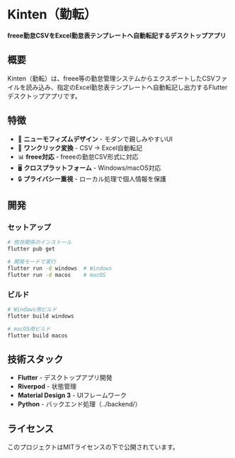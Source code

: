 # Kinten（勤転）

**freee勤怠CSVをExcel勤怠表テンプレートへ自動転記するデスクトップアプリ**

## 概要

Kinten（勤転）は、freee等の勤怠管理システムからエクスポートしたCSVファイルを読み込み、指定のExcel勤怠表テンプレートへ自動転記し出力するFlutterデスクトップアプリです。

## 特徴

- 🎨 **ニューモフィズムデザイン** - モダンで親しみやすいUI
- 🔄 **ワンクリック変換** - CSV → Excel自動転記
- 📊 **freee対応** - freeeの勤怠CSV形式に対応
- 🖥️ **クロスプラットフォーム** - Windows/macOS対応
- 🔒 **プライバシー重視** - ローカル処理で個人情報を保護

## 開発

### セットアップ

```bash
# 依存関係のインストール
flutter pub get

# 開発モードで実行
flutter run -d windows  # Windows
flutter run -d macos    # macOS
```

### ビルド

```bash
# Windows用ビルド
flutter build windows

# macOS用ビルド
flutter build macos
```

## 技術スタック

- **Flutter** - デスクトップアプリ開発
- **Riverpod** - 状態管理
- **Material Design 3** - UIフレームワーク
- **Python** - バックエンド処理（../backend/）

## ライセンス

このプロジェクトはMITライセンスの下で公開されています。
